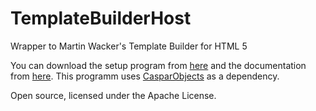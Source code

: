 # TemplateBuilderHost
Wrapper to Martin Wacker's Template Builder for HTML 5

You can download the setup program from [here][1] and the documentation from [here][2].
This programm uses [CasparObjects][3] as a dependency.

Open source, licensed under the Apache License.

[1]: https://www.dropbox.com/s/ilse02wrzqnz638/TemplateBuilderHost.zip?dl=0 "Zip-Archive"
[2]: https://www.dropbox.com/s/da0pw98gb2nfbrd/TemplateBuilderHost_Getting_Started.pdf?dl=0 "Documentation"
[3]: https://github.com/didikunz/CasparObjects "CasparObjects Repository"
